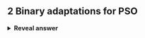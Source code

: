 ## 2 Binary adaptations for PSO
<details>
<summary><b>Reveal answer</b></summary>
1: Discretise at the last minute!<br>Velocity remains consistent<br><img src="../../../../../media/paste-71b0917b7c70f640a0679e909f46ca2b76dd4345.jpg"><br>2. Generalise motion to discrete spaces<br>- No explicit velocity<br>Positions are updated by moving the particle towards personal best and global best proportionally to c1 and c2<br>- use a mask and combine them!<br><img src="../../../../../media/paste-b12c3b0720bc6de9e5a9f2383200666c95f4e2dc.jpg">
</details>
